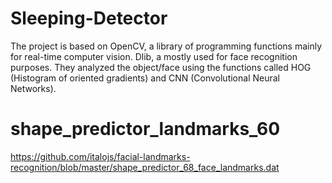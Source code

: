 # Sleeping-Detector
The project is based on OpenCV, a library of programming functions mainly for real-time computer vision.
Dlib, a mostly used for face recognition purposes. They analyzed the object/face using the functions called HOG (Histogram of oriented gradients) and CNN (Convolutional Neural Networks).

# shape_predictor_landmarks_60
https://github.com/italojs/facial-landmarks-recognition/blob/master/shape_predictor_68_face_landmarks.dat
